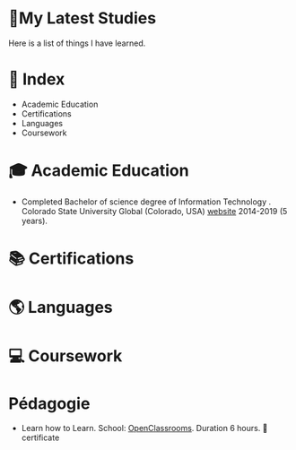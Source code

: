 #  🎒My Latest Studies

Here is a list of things I have learned. 




# 📄 Index

- Academic Education
- Certifications
- Languages 
- Coursework





# 🎓 Academic Education

- Completed Bachelor of science degree of Information Technology . Colorado State University Global (Colorado, USA) [website][1] 2014-2019 (5 years). 




[1]:https://csuglobal.edu/ "website"


# 📚 Certifications





# 🌎 Languages 






# 💻 Coursework 


# Pédagogie
- Learn how to Learn. School: [OpenClassrooms][2]. Duration 6 hours. 📎 certificate

[2]:https://openclassrooms.com/ "OpenClassrooms"
